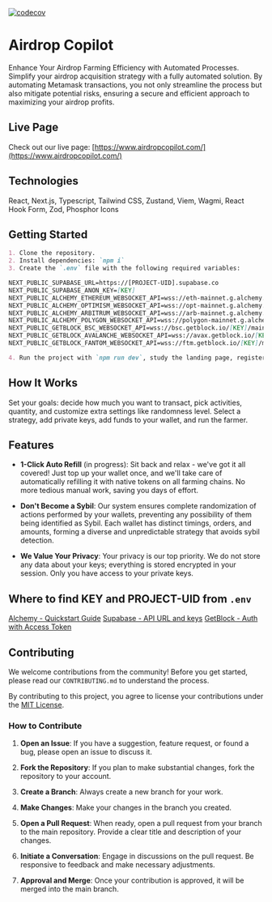 [![codecov](https://codecov.io/gh/rvVcNk2p/airdrop-farmer/graph/badge.svg?token=98YU9XALVU)](https://codecov.io/gh/rvVcNk2p/airdrop-farmer)

# Airdrop Copilot

Enhance Your Airdrop Farming Efficiency with Automated Processes. Simplify your airdrop acquisition strategy with a fully automated solution. By automating Metamask transactions, you not only streamline the process but also mitigate potential risks, ensuring a secure and efficient approach to maximizing your airdrop profits.

## Live Page

Check out our live page: [https://www.airdropcopilot.com/](https://www.airdropcopilot.com/)

## Technologies

React, Next.js, Typescript, Tailwind CSS, Zustand, Viem, Wagmi, React Hook Form, Zod, Phosphor Icons

## Getting Started

```markdown
1. Clone the repository.
2. Install dependencies: `npm i`
3. Create the `.env` file with the following required variables:

NEXT_PUBLIC_SUPABASE_URL=https://[PROJECT-UID].supabase.co
NEXT_PUBLIC_SUPABASE_ANON_KEY=[KEY]
NEXT_PUBLIC_ALCHEMY_ETHEREUM_WEBSOCKET_API=wss://eth-mainnet.g.alchemy.com/v2/[KEY]
NEXT_PUBLIC_ALCHEMY_OPTIMISM_WEBSOCKET_API=wss://opt-mainnet.g.alchemy.com/v2/[KEY]
NEXT_PUBLIC_ALCHEMY_ARBITRUM_WEBSOCKET_API=wss://arb-mainnet.g.alchemy.com/v2/[KEY]
NEXT_PUBLIC_ALCHEMY_POLYGON_WEBSOCKET_API=wss://polygon-mainnet.g.alchemy.com/v2/[KEY]
NEXT_PUBLIC_GETBLOCK_BSC_WEBSOCKET_API=wss://bsc.getblock.io/[KEY]/mainnet/
NEXT_PUBLIC_GETBLOCK_AVALANCHE_WEBSOCKET_API=wss://avax.getblock.io/[KEY]/mainnet/ext/bc/C/ws
NEXT_PUBLIC_GETBLOCK_FANTOM_WEBSOCKET_API=wss://ftm.getblock.io/[KEY]/mainnet/

4. Run the project with `npm run dev`, study the landing page, register an account, and start the airdrop farming.
```

## How It Works

Set your goals: decide how much you want to transact, pick activities, quantity, and customize extra settings like randomness level. Select a strategy, add private keys, add funds to your wallet, and run the farmer.

## Features

- **1-Click Auto Refill** (in progress): Sit back and relax - we've got it all covered! Just top up your wallet once, and we'll take care of automatically refilling it with native tokens on all farming chains. No more tedious manual work, saving you days of effort.

- **Don't Become a Sybil**: Our system ensures complete randomization of actions performed by your wallets, preventing any possibility of them being identified as Sybil. Each wallet has distinct timings, orders, and amounts, forming a diverse and unpredictable strategy that avoids sybil detection.

- **We Value Your Privacy**: Your privacy is our top priority. We do not store any data about your keys; everything is stored encrypted in your session. Only you have access to your private keys.

## Where to find KEY and PROJECT-UID from `.env`

[Alchemy - Quickstart Guide](https://docs.alchemy.com/docs/alchemy-quickstart-guide)
[Supabase - API URL and keys](https://supabase.com/docs/guides/api#api-url-and-keys)
[GetBlock - Auth with Access Token](https://getblock.io/docs/get-started/auth-with-access-token/)

## Contributing

We welcome contributions from the community! Before you get started, please read our `CONTRIBUTING.md` to understand the process.

By contributing to this project, you agree to license your contributions under the [MIT License](http://choosealicense.com/licenses/mit/).

### How to Contribute

1. **Open an Issue**: If you have a suggestion, feature request, or found a bug, please open an issue to discuss it.

2. **Fork the Repository**: If you plan to make substantial changes, fork the repository to your account.

3. **Create a Branch**: Always create a new branch for your work.

4. **Make Changes**: Make your changes in the branch you created.

5. **Open a Pull Request**: When ready, open a pull request from your branch to the main repository. Provide a clear title and description of your changes.

6. **Initiate a Conversation**: Engage in discussions on the pull request. Be responsive to feedback and make necessary adjustments.

7. **Approval and Merge**: Once your contribution is approved, it will be merged into the main branch.
